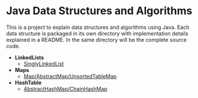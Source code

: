 # Java Data Structures and Algorithms

This is a project to explain data structures and algorithms using Java. Each
data structure is packaged in its own directory with implementation details
explained in a README. In the same directory will be the complete source code.

* **LinkedLists**
    * [SinglyLinkedList](src/main/java/com/dsaa/lists/linked/singly/)
* **Maps**
    * [Map/AbstractMap/UnsortedTableMap](src/main/java/com/dsaa/maps/map/)
* **HashTable**
    * [AbstractHashMap/ChainHashMap](src/main/java/com/dsaa/maps/hashtable/)